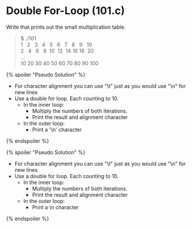 # Double For-Loop (101.c)

Write that prints out the small multiplication table.

> $ ./101\
> 1&nbsp;&nbsp;&nbsp;2&nbsp;&nbsp;&nbsp;3&nbsp;&nbsp;&nbsp;4&nbsp;&nbsp;&nbsp;5&nbsp;&nbsp;&nbsp;6&nbsp;&nbsp;&nbsp;7&nbsp;&nbsp;&nbsp;8&nbsp;&nbsp;&nbsp;9&nbsp;&nbsp;&nbsp;10\
> 2&nbsp;&nbsp;&nbsp;4&nbsp;&nbsp;&nbsp;6&nbsp;&nbsp;&nbsp;8&nbsp;&nbsp;10&nbsp;&nbsp;12&nbsp;&nbsp;14&nbsp;16&nbsp;18&nbsp;&nbsp;20\
> ...\
> 10   20  30  40  50  60  70  80  90  100

{% spoiler "Pseudo Solution" %}
- For character alignment you can use "\t" just as you would use "\n" for new lines
- Use a double for loop. Each counting to 10.
    - In the inner loop:
        - Multiply the numbers of both iterations.
        - Print the result and alignment character
    - In the outer loop:
        - Print a '\n' character

{% endspoiler %}

{% spoiler "Pseudo Solution" %}
- For character alignment you can use "\t" just as you would use "\n" for new lines
- Use a double for loop. Each counting to 10.
    - In the inner loop:
        - Multiply the numbers of both iterations.
        - Print the result and alignment character
    - In the outer loop:
        - Print a \n character

{% endspoiler %}





